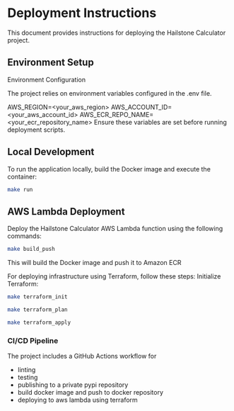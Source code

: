 # Deployment Instructions

This document provides instructions for deploying the Hailstone Calculator project.

## Environment Setup


Environment Configuration

The project relies on environment variables configured in the .env file.

AWS_REGION=<your_aws_region>
AWS_ACCOUNT_ID=<your_aws_account_id>
AWS_ECR_REPO_NAME=<your_ecr_repository_name>
Ensure these variables are set before running deployment scripts.



## Local Development

To run the application locally, build the Docker image and execute the container:

```bash
make run
```


## AWS Lambda Deployment

Deploy the Hailstone Calculator AWS Lambda function using the following commands:

```bash
make build_push
```

This will build the Docker image and push it to Amazon ECR

For deploying infrastructure using Terraform, follow these steps:
Initialize Terraform:


```bash
make terraform_init

make terraform_plan

make terraform_apply
```



### CI/CD Pipeline

The project includes a GitHub Actions workflow for 

- linting
- testing
- publishing to a private pypi repository 
- build docker image and push to docker repository 
- deploying to aws lambda using terraform
